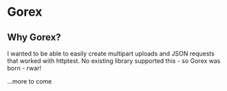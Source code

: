 # Gorex

## Why Gorex?

I wanted to be able to easily create multipart uploads and JSON requests that worked with httptest.
No existing library supported this - so Gorex was born - rwar!

...more to come
